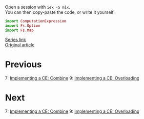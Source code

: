 Open a session with `iex -S mix`.  
You can then copy-paste the code, or write it yourself.  

```elixir
import ComputationExpression
import Fs.Option
import Fs.Map
```

[Series link](README.md)  
[Original article](https://fsharpforfunandprofit.com/posts/computation-expressions-builder-part3/)

# Previous

7:  [Implementing a CE: Combine](07-implementing-a-ce-combine.md)
9:  [Implementing a CE: Overloading](09-implementing-a-ce-overloading.md)

# Next

7:  [Implementing a CE: Combine](07-implementing-a-ce-combine.md)
9:  [Implementing a CE: Overloading](09-implementing-a-ce-overloading.md)

